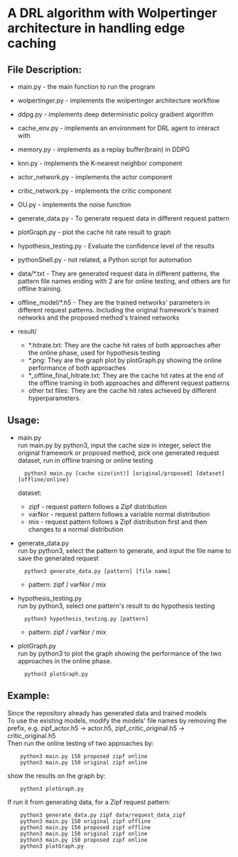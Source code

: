 # A DRL algorithm with Wolpertinger architecture in handling edge caching

## File Description:
- main.py - the main function to run the program
- wolpertinger.py - implements the wolpertinger architecture workflow
- ddpg.py - implements deep deterministic policy gradient algorithm
- cache_env.py - implements an environment for DRL agent to interact with
- memory.py - implements as a replay buffer(brain) in DDPG
- knn.py - implements the K-nearest neighbor component
- actor_network.py - implements the actor component
- critic_network.py - implements the critic component
- OU.py - implements the noise function
- generate_data.py - To generate request data in different request pattern
- plotGraph.py - plot the cache hit rate result to graph
- hypothesis_testing.py - Evaluate the confidence level of the results
- pythonShell.py - not related, a Python script for automation

- data/*.txt - They are generated request data in different patterns, the pattern file names ending with 2 are for online testing, and others are for offline training.

- offline_model/*.h5 - They are the trained networks' parameters in different request patterns. Including the original framework's trained networks and the proposed method's trained networks

- result/
  - *.hitrate.txt: They are the cache hit rates of both approaches after the online phase, used for hypothesis testing
  - *.png: They are the graph plot by plotGraph.py showing the online performance of both approaches
  - *_offline_final_hitrate.txt: They are the cache hit rates at the end of the offline training in both approaches and different request patterns
  - other txt files: They are the cache hit rates achieved by different hyperparameters.

## Usage:
- main.py<br>
run main.py by python3, input the cache size in integer, select the original framework or proposed method, pick one generated request dataset, run in offline training or online testing

		python3 main.py [cache size(int)] [original/proposed] [dataset] [offline/online]

  dataset:
  - zipf - request pattern follows a Zipf distribution
  - varNor - request pattern follows a variable normal distribution
  - mix - request pattern follows a Zipf distribution first and then changes to a normal distribution

- generate_data.py<br>
run by python3, select the pattern to generate, and input the file name to save the generated request

		python3 generate_data.py [pattern] [file name]

  - pattern: zipf / varNor / mix

- hypothesis_testing.py<br>
run by python3, select one pattern's result to do hypothesis testing

		python3 hypothesis_testing.py [pattern]

  - pattern: zipf / varNor / mix

- plotGraph.py<br>
run by python3 to plot the graph showing the performance of the two approaches in the online phase.

		python3 plotGraph.py

## Example:
Since the repository already has generated data and trained models<br>
To use the existing models, modify the models' file names by removing the prefix, e.g. zipf_actor.h5 -> actor.h5, zipf_critic_original.h5 -> critic_original.h5<br>
Then run the online testing of two approaches by:

		python3 main.py 150 proposed zipf online
		python3 main.py 150 original zipf online

show the results on the graph by:

		python3 plotGraph.py

If run it from generating data, for a Zipf request pattern:

		python3 generate_data.py zipf data/request_data_zipf
		python3 main.py 150 original zipf offline
		python3 main.py 150 proposed zipf offline
		python3 main.py 150 original zipf online
		python3 main.py 150 proposed zipf online
		python3 plotGraph.py
